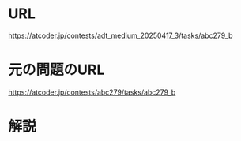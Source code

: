# URL
https://atcoder.jp/contests/adt_medium_20250417_3/tasks/abc279_b

# 元の問題のURL
https://atcoder.jp/contests/abc279/tasks/abc279_b

# 解説
